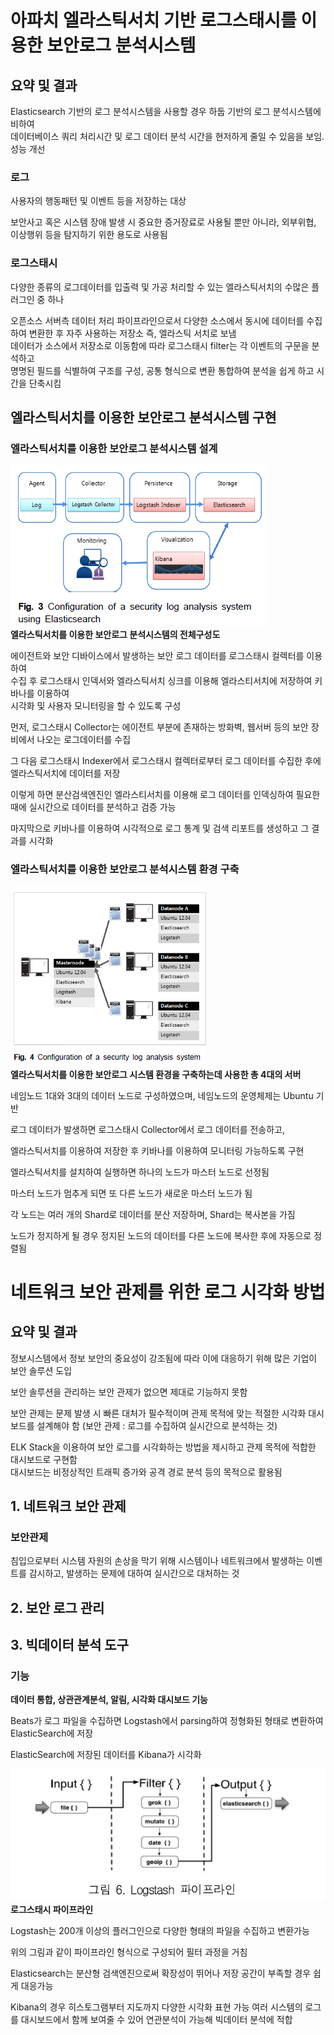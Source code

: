 # 아파치 엘라스틱서치 기반 로그스태시를 이용한 보안로그 분석시스템

## 요약 및 결과    
Elasticsearch 기반의 로그 분석시스템을 사용할 경우 하둡 기반의 로그 분석시스템에 비하여     
데이터베이스 쿼리 처리시간 및 로그 데이터 분석 시간을 현저하게 줄일 수 있음을 보임. 성능 개선


### 로그
사용자의 행동패턴 및 이벤트 등을 저장하는 대상

보안사고 혹은 시스템 장애 발생 시 중요한 증거장료로 사용될 뿐만 아니라, 외부위협, 이상행위 등을 탐지하기 위한 용도로 사용됨


### 로그스태시
다양한 종류의 로그데이터를 입출력 및 가공 처리할 수 있는 엘라스틱서치의 수많은 플러그인 중 하나

오픈소스 서버측 데이터 처리 파이프라인으로서 다양한 소스에서 동시에 데이터를 수집하여 변환한 후 자주 사용하는 저장소 즉, 엘라스틱 서치로 보냄    
데이터가 소스에서 저장소로 이동함에 따라 로그스태시 filter는 각 이벤트의 구문을 분석하고     
명명된 필드를 식별하여 구조를 구성, 공통 형식으로 변환 통합하여 분석을 쉽게 하고 시간을 단축시킴

## 엘라스틱서치를 이용한 보안로그 분석시스템 구현

### 엘라스틱서치를 이용한 보안로그 분석시스템 설계 
![1](./img/fig3.PNG)
<br>
**엘라스틱서치를 이용한 보안로그 분석시스템의 전체구성도**    

에이전트와 보안 디바이스에서 발생하는 보안 로그 데이터를 로그스태시 컬렉터를 이용하여    
수집 후 로그스태시 인덱서와 엘라스틱서치 싱크를 이용해 엘라스티서치에 저장하여 키바나를 이용하여   
시각화 및 사용자 모니터링을 할 수 있도록 구성    

먼저, 로그스태시 Collector는 에이전트 부분에 존재하는 방화벽, 웹서버 등의 보안 장비에서 나오는 로그데이터를 수집    

그 다음 로그스태시 Indexer에서 로그스태시 컬렉터로부터 로그 데이터를 수집한 후에 엘라스틱서치에 데이터를 저장    

이렇게 하면 분산검색엔진인 엘라스티서치를 이용해 로그 데이터를 인덱싱하여 필요한 때에 실시간으로 데이터를 분석하고 검증 가능


마지막으로 키바나를 이용하여 시각적으로 로그 통계 및 검색 리포트를 생성하고 그 결과를 시각화   


### 엘라스틱서치를 이용한 보안로그 분석시스템 환경 구축
![1](./img/fig4.PNG)
<br>
**엘라스틱서치를 이용한 보안로그 시스템 환경을 구축하는데 사용한 총 4대의 서버**

네임노드 1대와 3대의 데이터 노드로 구성하였으며, 네임노드의 운영체제는 Ubuntu 기반

로그 데이터가 발생하면 로그스태시 Collector에서 로그 데이터를 전송하고, 

엘라스틱서치를 이용하여 저장한 후 키바나를 이용하여 모니터링 가능하도록 구현

엘라스틱서치를 설치하여 실행하면 하나의 노드가 마스터 노드로 선정됨

마스터 노드가 멈추게 되면 또 다른 노드가 새로운 마스터 노드가 됨

각 노드는 여러 개의 Shard로 데이터를 분산 저장하며, Shard는 복사본을 가짐

노드가 정지하게 될 경우 정지된 노드의 데이터를 다른 노드에 복사한 후에 자동으로 정렬됨

# 네트워크 보안 관제를 위한 로그 시각화 방법
## 요약 및 결과
정보시스템에서 정보 보안의 중요성이 강조됨에 따라 이에 대응하기 위해 많은 기업이 보안 솔루션 도입

보안 솔루션을 관리하는 보안 관제가 없으면 제대로 기능하지 못함

보안 관제는 문제 발생 시 빠른 대처가 필수적이며 관제 목적에 맞는 적절한 시각화 대시보드를 설계해야 함
(보안 관제 : 로그를 수집하여 실시간으로 분석하는 것)

ELK Stack을 이용하여 보안 로그를 시각화하는 방법을 제시하고 관제 목적에 적합한 대시보드로 구현함   
대시보드는 비정상적인 트래픽 증가와 공격 경로 분석 등의 목적으로 활용됨

## 1. 네트워크 보안 관제
### 보안관제

침입으로부터 시스템 자원의 손상을 막기 위해 시스템이나 네트워크에서 발생하는 이벤트를 감시하고, 발생하는 문제에 대하여 실시간으로 대처하는 것

## 2. 보안 로그 관리


## 3. 빅데이터 분석 도구
### 기능
**데이터 통합, 상관관계분석, 알림, 시각화 대시보드 기능**

Beats가 로그 파일을 수집하면 Logstash에서 parsing하여 정형화된 형태로 변환하여 ElasticSearch에 저장

ElasticSearch에 저장된 데이터를 Kibana가 시각화

![1](./img/fig5.PNG)
<br>
**로그스태시 파이프라인**

Logstash는 200개 이상의 플러그인으로 다양한 형태의 파일을 수집하고 변환가능

위의 그림과 같이 파이프라인 형식으로 구성되어 필터 과정을 거침

Elasticsearch는 분산형 검색엔진으로써 확장성이 뛰어나 저장 공간이 부족할 경우 쉽게 대응가능

Kibana의 경우 히스토그램부터 지도까지 다양한 시각화 표현 가능 
여러 시스템의 로그를 대시보드에서 함께 보여줄 수 있어 연관분석이 가능해 빅데이터 분석에 적합